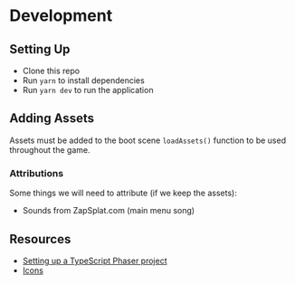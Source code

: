 # Development

## Setting Up

* Clone this repo
* Run `yarn` to install dependencies
* Run `yarn dev` to run the application

## Adding Assets

Assets must be added to the boot scene `loadAssets()` function to be used throughout the game.

### Attributions

Some things we will need to attribute (if we keep the assets):

* Sounds from ZapSplat.com (main menu song)

## Resources

* [Setting up a TypeScript Phaser project](https://spin.atomicobject.com/2019/07/13/phaser-3-typescript-tutorial/)
* [Icons](https://www.figma.com/file/xzrMV3hZJ5adqYluoywmPt/Pixel-Icon-Pack-(Community)?node-id=248%3A2996)
